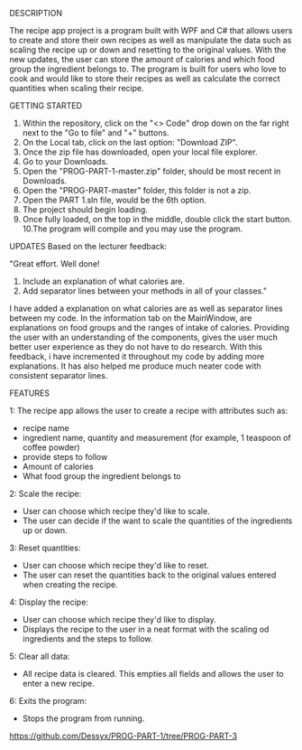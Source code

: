 DESCRIPTION

The recipe app project is a program built with WPF and C# that allows users to create and store their own recipes
as well as manipulate the data such as scaling the recipe up or down and resetting to the original values. 
With the new updates, the user can store the amount of calories and which food group the ingredient belongs to.
The program is built for users who love to cook and would like to store their recipes as well as calculate 
the correct quantities when scaling their recipe. 

GETTING STARTED

1. Within the repository, click on the "<> Code" drop down on the far right 
   next to the "Go to file" and "+" buttons.
2. On the Local tab, click on the last option: "Download ZIP".
3. Once the zip file has downloaded, open your local file explorer.
4. Go to your Downloads.
5. Open the "PROG-PART-1-master.zip" folder, should be most recent in Downloads.
6. Open the "PROG-PART-master" folder, this folder is not a zip.
7. Open the PART 1.sln file, would be the 6th option.
8. The project should begin loading.
9. Once fully loaded, on the top in the middle, double click the start button.
10.The program will compile and you may use the program. 


UPDATES
Based on the lecturer feedback:

"Great effort. Well done!
1. Include an explanation of what calories are.
2. Add separator lines between your methods in all of your classes."

I have added a explanation on what calories are as well as separator lines between my code. In the information tab on the MainWindow, are explanations on food groups and the ranges of intake of calories. Providing the user with an understanding of the components, gives the user much better user experience as they do not have to do research. With this feedback, i have incremented it throughout my code by adding more explanations. It has also helped me produce much neater code with consistent separator lines. 

FEATURES

1: The recipe app allows the user to create a recipe with attributes such as:
- recipe name
- ingredient name, quantity and measurement (for example, 1 teaspoon of coffee powder)
- provide steps to follow
- Amount of calories
- What food group the ingredient belongs to

2: Scale the recipe:
- User can choose which recipe they'd like to scale.
- The user can decide if the want to scale the quantities of the ingredients up or down.

3: Reset quantities:
- User can choose which recipe they'd like to reset.
- The user can reset the quantities back to the original values entered when creating 
  the recipe.

4: Display the recipe:
- User can choose which recipe they'd like to display.
- Displays the recipe to the user in a neat format with the scaling od ingredients and 
  the steps to follow.

5: Clear all data:
- All recipe data is cleared. This empties all fields and allows the user to enter a new
  recipe.

6: Exits the program:
- Stops the program from running.

https://github.com/Dessyx/PROG-PART-1/tree/PROG-PART-3
